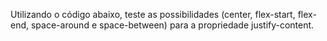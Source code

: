 Utilizando o código abaixo, teste as possibilidades (center, flex-start, flex-end, space-around e space-between) para a propriedade justify-content.